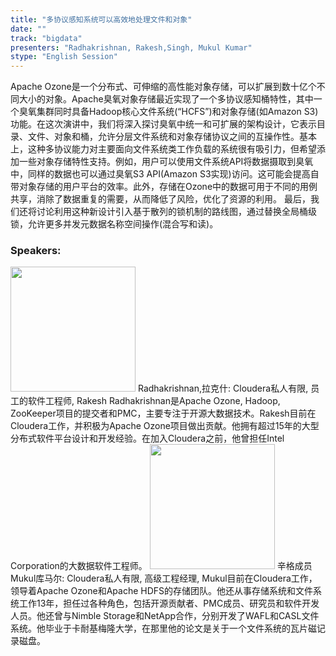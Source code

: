 ```yaml
---
title: "多协议感知系统可以高效地处理文件和对象"
date: "" 
track: "bigdata"
presenters: "Radhakrishnan, Rakesh,Singh, Mukul Kumar"
stype: "English Session"
---
```

Apache Ozone是一个分布式、可伸缩的高性能对象存储，可以扩展到数十亿个不同大小的对象。Apache臭氧对象存储最近实现了一个多协议感知桶特性，其中一个臭氧集群同时具备Hadoop核心文件系统(“HCFS”)和对象存储(如Amazon S3)功能。在这次演讲中，我们将深入探讨臭氧中统一和可扩展的架构设计，它表示目录、文件、对象和桶，允许分层文件系统和对象存储协议之间的互操作性。基本上，这种多协议能力对主要面向文件系统类工作负载的系统很有吸引力，但希望添加一些对象存储特性支持。例如，用户可以使用文件系统API将数据摄取到臭氧中，同样的数据也可以通过臭氧S3 API(Amazon S3实现)访问。这可能会提高自带对象存储的用户平台的效率。此外，存储在Ozone中的数据可用于不同的用例共享，消除了数据重复的需要，从而降低了风险，优化了资源的利用。
最后，我们还将讨论利用这种新设计引入基于散列的锁机制的路线图，通过替换全局桶级锁，允许更多并发元数据名称空间操作(混合写和读)。
 ### Speakers: 
 <img src="images/speaker/1228.png" width="200" />
 Radhakrishnan,拉克什: Cloudera私人有限, 员工的软件工程师, Rakesh Radhakrishnan是Apache Ozone, Hadoop, ZooKeeper项目的提交者和PMC，主要专注于开源大数据技术。Rakesh目前在Cloudera工作，并积极为Apache Ozone项目做出贡献。他拥有超过15年的大型分布式软件平台设计和开发经验。在加入Cloudera之前，他曾担任Intel Corporation的大数据软件工程师。
 <img src="images/speaker/1228_2.png" width="200" />
 辛格成员Mukul库马尔: Cloudera私人有限, 高级工程经理, Mukul目前在Cloudera工作，领导着Apache Ozone和Apache HDFS的存储团队。他还从事存储系统和文件系统工作13年，担任过各种角色，包括开源贡献者、PMC成员、研究员和软件开发人员。他还曾与Nimble Storage和NetApp合作，分别开发了WAFL和CASL文件系统。他毕业于卡耐基梅隆大学，在那里他的论文是关于一个文件系统的瓦片磁记录磁盘。
 